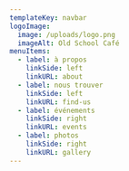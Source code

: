 ```yaml
---
templateKey: navbar
logoImage:
  image: /uploads/logo.png
  imageAlt: Old School Café
menuItems:
  - label: à propos
    linkSide: left
    linkURL: about
  - label: nous trouver
    linkSide: left
    linkURL: find-us
  - label: événements
    linkSide: right
    linkURL: events
  - label: photos
    linkSide: right
    linkURL: gallery
---
```

